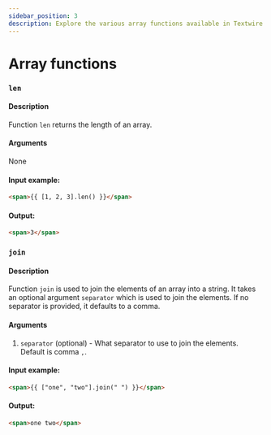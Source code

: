 ```yaml
---
sidebar_position: 3
description: Explore the various array functions available in Textwire
---
```


# Array functions

### `len`

#### Description
Function `len` returns the length of an array.

#### Arguments
None

#### Input example:
```html
<span>{{ [1, 2, 3].len() }}</span>
```

#### Output:
```html
<span>3</span>
```

### `join`

#### Description
Function `join` is used to join the elements of an array into a string. It takes an optional argument `separator` which is used to join the elements. If no separator is provided, it defaults to a comma.

#### Arguments
1. `separator` (optional) - What separator to use to join the elements. Default is comma `,`.

#### Input example:
```html
<span>{{ ["one", "two"].join(" ") }}</span>
```

#### Output:
```html
<span>one two</span>
```

